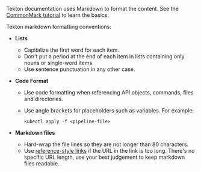 <!--
---
title: "Formatting conventions"
linkTitle: "Formatting conventions"
weight: 2
description: >
  Formatting conventions for Tekton documentation
---
-->

Tekton documentation uses Markdown to format the content. See the
[CommonMark tutorial](https://commonmark.org/help/) to learn the basics.

Tekton markdown formatting conventions:

-   **Lists**
    - Capitalize the first word for each item.
    - Don't put a period at the end of each item in lists containing only nouns
      or single-word items.
    - Use sentence punctuation in any other case.

-   **Code Format**
    - Use code formatting when referencing API objects, commands, files and
      directories.
    - Use angle brackets for placeholders such as variables. For example:

      ```
      kubectl apply -f <pipeline-file>
      ```

-   **Markdown files**
    - Hard-wrap the file lines so they are not longer than 80 characters.
    - Use [reference-style links][ref-links] if the URL in the link is too
      long. There's no specific URL length, use your best judgement to keep
      markdown files readable.
   
[ref-links]: https://www.markdownguide.org/basic-syntax/#reference-style-links


